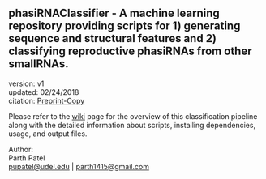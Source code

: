 phasiRNAClassifier - A machine learning repository providing scripts for 1) generating sequence and structural features  and 2) classifying reproductive phasiRNAs from other smallRNAs.
---

version: v1  
updated: 02/24/2018  
citation: [Preprint-Copy](https://www.biorxiv.org/content/early/2018/01/07/242727)

Please refer to the [wiki](https://github.com/pupatel/phasiRNAClassifier/wiki) page for the overview of this classification pipeline along with the detailed information about scripts, installing dependencies, usage, and output files.

Author:  
Parth Patel  
pupatel@udel.edu | parth1415@gmail.com
